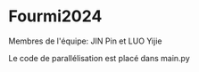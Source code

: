 # Fourmi2024

Membres de l'équipe: JIN Pin et LUO Yijie

Le code de parallélisation est placé dans main.py
